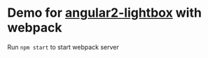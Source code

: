 # Demo for [angular2-lightbox](https://github.com/themyth92/angular2-lightbox) with webpack
Run `npm start` to start webpack server